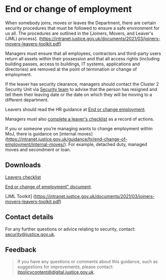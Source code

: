 # End or change of employment

When somebody joins, moves or leaves the Department, there are certain security procedures that must be followed to ensure a safe environment for us all. The procedures are outlined in the [Joiners, Movers, and Leaver's (JML) process]. (https://intranet.justice.gov.uk/documents/2021/03/joiners-movers-leavers-toolkit.pdf)  

Managers must ensure that all employees, contractors and third-party users return all assets within their possession and that all access rights \(including building passes, access to buildings, IT systems, applications and directories\) are removed at the point of termination or change of employment.

If the leaver has security clearance, managers should contact the Cluster 2 Security Unit via [Security team](mailto:security@justice.gov.uk) to advise that the person has resigned and tell them their leaving date or the date on which they will be moving to a different department.

Leavers should read the HR guidance at [End or change employment](https://intranet.justice.gov.uk/guidance/hr/end-change-of-employment/).

Managers must also [complete a leaver's checklist](https://intranet.justice.gov.uk/documents/2015/04/leavers-checklist-for-managers.docx) as a record of actions.

If you or someone you’re managing wants to change employment within MoJ, there is guidance on [internal moves] (https://intranet.justice.gov.uk/guidance/hr/end-change-of-employment/internal-moves/). For example, detached duty, managed moves and secondment or loan.  

## Downloads

[Leavers checklist](https://intranet.justice.gov.uk/documents/2015/04/leavers-checklist-for-managers.docx)

[End or change of employment" document](./gs/end-or-change-of-employment.docx).

[JML Toolkit] (https://intranet.justice.gov.uk/documents/2021/03/joiners-movers-leavers-toolkit.pdf)

## Contact details

For any further questions or advice relating to security, contact: [security@justice.gov.uk](mailto:security@justice.gov.uk).

## Feedback

> If you have any questions or comments about this guidance, such as suggestions for improvements, please contact: [itpolicycontent@digital.justice.gov.uk](mailto:itpolicycontent@digital.justice.gov.uk).

